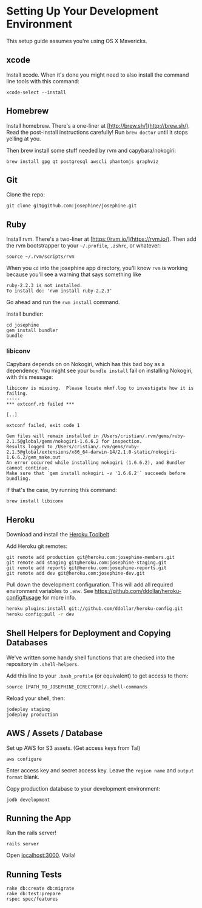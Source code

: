 # Setting Up  Your Development Environment

This setup guide assumes you're using OS X Mavericks.

## xcode

Install xcode. When it's done you might need to also install the command line tools with this command:

```
xcode-select --install
```

## Homebrew

Install homebrew. There's a one-liner at [http://brew.sh/](http://brew.sh/). Read the post-install instructions carefully! Run `brew doctor` until it stops yelling at you.

Then brew install some stuff needed by rvm and capybara/nokogiri:

```
brew install gpg qt postgresql awscli phantomjs graphviz
```

## Git

Clone the repo:

```
git clone git@github.com:josephine/josephine.git
```

## Ruby

Install rvm. There's a two-liner at [https://rvm.io/](https://rvm.io/).
Then add the rvm bootstrapper to your `~/.profile`, `.zshrc`, or whatever:

```
source ~/.rvm/scripts/rvm
```

When you `cd` into the josephine app directory, you'll know `rvm` is working because you'll see a warning that says something like

```
ruby-2.2.3 is not installed.
To install do: 'rvm install ruby-2.2.3'
```

Go ahead and run the `rvm install` command.

Install bundler:

```
cd josephine
gem install bundler
bundle
```

### libiconv

Capybara depends on on Nokogiri, which has this bad boy as a dependency. You might see your `bundle install` fail on installing Nokogiri, with this message:

```
libiconv is missing.  Please locate mkmf.log to investigate how it is failing.
-----
*** extconf.rb failed ***

[..]

extconf failed, exit code 1

Gem files will remain installed in /Users/cristian/.rvm/gems/ruby-2.1.5@global/gems/nokogiri-1.6.6.2 for inspection.
Results logged to /Users/cristian/.rvm/gems/ruby-2.1.5@global/extensions/x86_64-darwin-14/2.1.0-static/nokogiri-1.6.6.2/gem_make.out
An error occurred while installing nokogiri (1.6.6.2), and Bundler cannot continue.
Make sure that `gem install nokogiri -v '1.6.6.2'` succeeds before bundling.
```

If that's the case, try running this command:

```
brew install libiconv
```

## Heroku

Download and install the [Heroku Toolbelt](https://toolbelt.heroku.com/)

Add Heroku git remotes:

```
git remote add production git@heroku.com:josephine-members.git
git remote add staging git@heroku.com:josephine-staging.git
git remote add reports git@heroku.com:josephine-reports.git
git remote add dev git@heroku.com:josephine-dev.git

```

Pull down the development configuration. This will add all required environment
variables to `.env`. See https://github.com/ddollar/heroku-config#usage for more info.

```sh
heroku plugins:install git://github.com/ddollar/heroku-config.git
heroku config:pull -r dev
```

## Shell Helpers for Deployment and Copying Databases

We've written some handy shell functions that are checked into the repository in `.shell-helpers`.

Add this line to your `.bash_profile` (or equivalent) to get access to them:

```
source [PATH_TO_JOSEPHINE_DIRECTORY]/.shell-commands
```

Reload your shell, then:

```
jodeploy staging
jodeploy production
```

## AWS / Assets / Database

Set up AWS for S3 assets. (Get access keys from Tal)

```
aws configure
```

Enter access key and secret access key. Leave the `region name` and `output format` blank.

Copy production database to your development environment:

```
jodb development
```

## Running the App

Run the rails server!

```
rails server
```

Open [localhost:3000](http://localhost:3000). Voila!

## Running Tests

```
rake db:create db:migrate
rake db:test:prepare
rspec spec/features
```